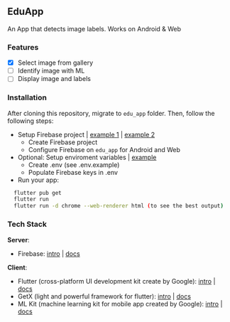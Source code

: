 ## EduApp

An App that detects image labels. Works on Android & Web 

### Features
- [x] Select image from gallery
- [ ] Identify image with ML
- [ ] Display image and labels

### Installation
After cloning this repository, migrate to ```edu_app``` folder. Then, follow the following steps:
- Setup Firebase project | [example 1](https://www.youtube.com/watch?v=EXp0gq9kGxI) | [example 2](https://www.youtube.com/watch?v=LnpGU8vj7TI) 
    - Create Firebase project
    - Configure Firebase on ```edu_app``` for Android and Web
- Optional: Setup enviroment variables | [example](https://youtu.be/xTxwjbcd8kA)
    - Create .env (see .env.example)
    - Populate Firebase keys in .env
- Run your app:
```bash
  flutter pub get
  flutter run
  flutter run -d chrome --web-renderer html (to see the best output)
```

### Tech Stack
**Server**:
- Firebase: [intro](https://youtu.be/EXp0gq9kGxI) | [docs](https://firebase.google.com/docs?authuser=1&hl=en)

**Client**: 
- Flutter (cross-platform UI development kit create by Google): [intro](https://youtu.be/l-YO9CmaSUM) | [docs](https://docs.flutter.dev/) 
- GetX (light and powerful framework for flutter): [intro](https://youtu.be/V0oxG3tWiwk) | [docs](https://chornthorn.github.io/getx-docs/) 
- ML Kit (machine learning kit for mobile app created by Google): [intro](https://youtu.be/CQ8iEqblWtY) | [docs](https://developers.google.com/ml-kit/) 